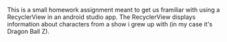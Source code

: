 This is a small homework assignment meant to get us framiliar with using a RecyclerView in an android studio app.
The RecyclerView displays information about characters from a show i grew up with (in my case it's Dragon Ball Z).
